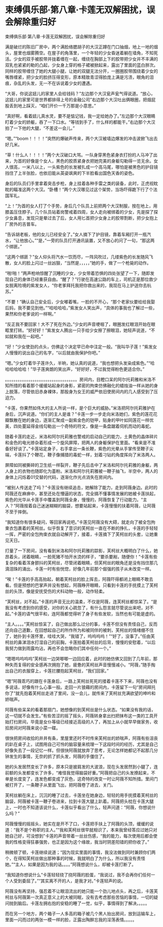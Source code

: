 # 束缚俱乐部·第八章·卡莲无双解困扰，误会解除重归好

束缚俱乐部·第八章·卡莲无双解困扰，误会解除重归好 

满是破烂的陈旧厂房中，两个满脸络腮胡子的大汉正蹲在门口抽烟，地上一地的烟头，屋里也烟雾腾空。在屋子的角落里，一个年轻的少女昏迷着躺在墙角，不知死活。少女的双手被胶带并拢着缠在一起，缠绕在胸部上下的胶带把少女并不丰满的双乳也紧紧的勒的凸起，少女身上穿的格子裙被掀起来，露出了里面的蓝白胖次。同样的胶带缠住了她的大腿小腿，让她的双腿无法分开，一圈圈胶带围绕着少女的嘴唇缠紧，把少女的脸挤压得变形，原本精致青涩得脸庞上满是污渍，眼角的泪痕，杂乱的头发，无一不在诉说着少女的遭遇。

“大哥，你说这妞儿的家里人会给钱码？”左边那个大汉瓮声瓮气得说道。“放心，这妞儿的家里可是世界都排得上号的金融公司”右边那个大汉吐出俩眼圈，把烟屁股丢到地上踩灭，“咱们开价一千万那是小意思。”

“真好啊，看着妞儿真水灵，要不是惦记钱，我一定给她办了。”左边那个大汉眼睛盯着少女的娇躯，吞了一下口水。“等钱到手了，什么样的都能干。”右边那个大汉拍了一下他的大腿，“不差这一会儿。”

“嗯。”“boom！！！！”突然的爆破声传来，两个大汉被墙边爆发的冲击波掀飞出去好几米。

“草！什么人！！！！”两个大汉破口大骂。一队身穿黑色紧身衣打扮的人马冲了出来，为首的好像是个女人，黑色的胶质紧身衣把她完美的身躯勾勒得一览无余。女人很高，一米八以上，一头紫色的长发被扎成一个高马尾，哪怕是被黑色的护目镜挡住了上半张脸，也依旧能从英姿飒爽的下半脸看出国色天香的姿色。

身后的队员们手里拿着突击步枪，身上挂着各种手雷之类的装备，此时，正虎视眈眈的瞄准这两个大汉。“卧槽！”两个大汉哪见过这个架势，当场吓得跪下行了个法国军礼。

“上！”为首的女人打了个手势，身后几个队员上前把两个大汉制服，按在地上，用膝盖压住脖子。几个队员站着岗警戒着四周，女人走向被绑着的少女，先是探了探少女鼻息，发现只是晕过去了后，女人用匕首把少女身上的胶带割断，把少女抱上厂房外的吉普车。

“告诉胡老板，他的女儿已经安全了。”女人摘下了护目镜，靠着车厢打开一瓶汽水，“让他放心。”“是，”一旁的队员打开通讯装置，又不放心的问了一句，“那这两个绑匪。”

“这两个绑匪？”女人仰头将汽水一饮而尽，一阵风吹过，几缕紫色的长发随风飞散，女人的脸上闪过一丝凶狠，“当然是，，，，，”她的手，做了一个枪毙的动作。

“啪!啪！”两声枪响惊醒了沉睡的少女，少女带着恐惧的四处张望了一下，随即发现自己的身体已经重获自由。“醒了？”行驶在高速公路的车上，司机正是那位救少女脱离险境的紫发女人，“你老爹拜托我把你救出来的，我现在马上护送你去杭苏。”

“不要！”确认自己安全后，少女嘟着嘴，一脸的不开心，“那个老家伙要给给我娶后妈，我不要见到他。”“哈哈哈哈，”紫发女人笑出声，“具体的事我也了解过一些，果然和你老爹说的一样啊。”

“反正我不要回家！大不了死在外边。”少女的声音哽咽了，眼圈发红眼泪开始在眼眶里打转。“好好好！”紫发女人腾出一只手给少女擦了擦眼泪，她轻声说道，“不如就和我在一起吧。”

“好！”少女使劲的点头，仿佛这个决定早已命中注定一般。“我叫华子莲！”紫发女人慢慢的说出自己的名字，“以后就由我保护你吧。”

“嗯。”少女盯着华子莲许久，半晌，她认真的说道，“我也想把头发染成紫色。”“哈哈哈哈哈哈！”华子莲爽朗的笑出声，“好好好，不过我觉得粉色更适合你。”

。。。。。。。。。。。。。。。。。。。。。。。。。。。。。。。。。。房间内，目瞪口呆的阿尔托莉雅和米洛不知所措的看着那个缓缓站起身的身影，紧密的拘束仿佛融化的蜡烛油一样从她的身上脱落，尽管依旧赤身裸体，那股身为女王的威严依旧使房间内的几人感受到了压迫力。

“卡莲，你果然如伟大的主人所说一样，是个巨大的威胁。”米洛把阿尔托莉雅护在身后，沉声说道。“你们的主人是谁？”卡莲一步一步走向米洛她们，紫色的莲花花瓣飘散在她的身边，逐渐汇聚成一副紫金色的铠甲，贴身的甲叶如同莲花一样优美，四处蔓延得金线勾勒出一个奇特的符文，像是一条盘踞着伺机而动的毒蛇。

随着卡莲的走近，米洛和阿尔托莉雅也警戒的启动自己的能力，土黄色的晶体碎片和金色的电光掺杂着形成一个旋风屏障，把两人的身躯保护在里面。“看来是不准备好好谈了。”卡莲站定身子，右手拿出一条长鞭，紫色的光晕从手掌传至鞭子尖端，卡莲抖了个鞭花，鞭子像捕猎的毒蛇一样，划着刁钻的角度挥向了米洛两人。

屏障如同被撕碎的卫生纸一样裂开，鞭子先后击中了米洛和阿尔托莉雅的身躯，两人身上的衣物也随即化为齑粉。米洛和阿尔托莉雅被一鞭子抽飞，半空中，两人的身体上闪烁着01交替的代码，逐渐化作光点消失在房间内。

“被别人传送走了吗？”卡莲没有继续追击，她解除了能力，走到阿薇身边。此时的阿薇还在麻痹中，甚至还处在懵逼的状态，完全搞不懂事情发展的她被卡莲扶起，紫色的光华从卡莲手中覆盖到阿薇全身，慢慢的，阿薇恢复了行动能力。“主人？”阿薇按着自己迷迷糊糊的脑袋，想要站起来，卡莲慢慢的扶着阿薇，让阿薇不至于摔倒。

“我知道你有很多疑问，等回家再说吧。”卡莲见阿薇没有大碍，就走向了被全包拘束衣包裹着的芙柯丝。似乎恢复了意识的芙柯丝一直在不断的挣扎，卡莲的手轻轻一挥，严密的全包拘束衣就自动解开了，接着，卡莲摘下了芙柯丝的头套，让她重见天日。

打量了一下房间，没有看到米洛和阿尔托莉雅的踪影，芙柯丝大概明白了什么，她昂着头，闭着眼睛，一脸死猪不怕开水烫的样子，“要杀要剐，随便你！”卡莲有些复杂的看着浑身颤抖的芙柯丝，尽管闭着眼睛，但芙柯丝的眼角还是没有挡住那几滴泪珠的涌出，卡莲一时有些恍惚，好像几年前那个倔强的孩子从未改变一样。

“唉！”卡莲的手高高抬起，朝着芙柯丝的脸上挥去，阿薇吓得都闭上眼睛不敢去看。但是预想的巴掌声并没有想起，阿薇睁开眼睛，只看到卡莲的手抚摸上了芙柯丝的头顶，像是安抚受伤的犬科动物一般，动作轻柔。

“芙柯丝，对不起。”卡莲的声音无比的温柔，不仅是阿薇，连芙柯丝都惊呆了。“是我没有考虑到你的感受，对你的关心疏忽了，有什么怨言就尽管说出来吧，对不起。”卡莲的语气很平和，连阿薇都觉得听了身子有些发软，当然也有可能是虚的。

“主人。。。。”芙柯丝惊呆了，自己做出那么过分的事，卡莲不但没有责怪自己，反而还向自己道歉，在回想起自己的所作所为和被同伴的被刺，芙柯丝的情绪绷不住了，她扑到卡莲怀里，哇哇大哭，“我错了，呜呜呜呜！”“好了，没事了。”任由芙柯丝的鼻涕泪水打湿自己的前胸，卡莲拍着芙柯丝的后背，慢慢的安慰着，“以后我努力做到雨露均沾，再也不会忽略你们其中任何一个。”

“嗯嗯呜呜呜呜”芙柯丝一边哭唧唧一边回应着，此时的她仿佛又回到了几年前，那种失而复得的安全感再次拥抱了她，疲惫的芙柯丝声音慢慢减小。“阿薇，”随手掏出自己的衣服穿上，卡莲拦腰抱起芙柯丝，“我们回家。”

“嗯”阿薇乖巧的跟在卡莲身后，一路上芙柯丝死死的搂着卡莲不下来，阿薇也没有多说话，好像有什么心事一般。走回一片狼藉的房间内，卡莲留下一句“房间拜托你了”就先抱着芙柯丝走进了里间，没一会儿，就传来了芙柯丝充满欲望的呻吟和娇喘声。

阿薇有些呆呆的看着那扇门，她想像的到芙柯丝是什么状态。“如果没有我的话，这一切就不会发生。”有些苦涩的摇了摇头，阿薇转身拿出扫把抹布这一类的工具开始打扫房间，毕竟是女仆等级已经接近高级的人了，再加上从小就早早做家务，收拾房间对阿薇来说小菜一碟。

很快把房间收拾的井井有条，里屋里还时不时传来芙柯丝的娇喘声，阿薇有些沮丧的趴在桌子上，试图用自己可怜的脑容量来梳理一下这段时间的经历，尤其是自己好像失去了一段记忆一样。但很快阿薇就放弃了思考，无论怎样她都记不起那几分钟发生的事情，无奈的抓了抓头发，阿薇的手僵住了。

她的头发居然变长了许多，原本只是披肩发的大波浪，现在头发居然到小腿了，连前额的头发都变长了许多，“难怪我觉得脑袋好重。”阿薇把自己的头发撩起来，不单是长度变了，连发色都变成了灰色，这奇特的改变一时让阿薇不知所措。里间门被打开了，一条鞭子从里面飞出，把阿薇卷了进去，关门。

芙柯丝躺在床上，沉沉的睡了过去，卡莲坐在她身边，轻轻的用手抚摸着芙柯丝的脑袋，阿薇被卡莲一鞭子卷进来，拉到卡莲大腿上趴着。阿薇把头枕在卡莲大腿上，一时也不知道该说什么，卡莲似乎看出了什么，轻声问道：“阿薇，你想说什么吗？”

阿薇慢慢的摇摇头，她实在是开不了口，卡莲把手扶上了阿薇的头顶，缓缓的说道：“我不是个称职的主人。”“我和芙柯丝很早就相识了，本来我曾经答应过她只对她自己好，可没想到”卡莲的声音带着一丝丝伤感，“我的能力，每次使用后都会使我的性格变得狂暴强势，也正是因为这个缘故，我当时阴差阳错的把你收了。”

稍微顿了顿，卡莲继续说道；“因为现实里面的事情，我没法做到同时兼顾你们两个，在得知芙柯丝做出那种事的时候，我就明白了为什么，所以我没有责怪她。”“主人，如果是因为我的话。。。。”阿薇想说什么，却被卡莲打断了。

“我知道你想说什么”卡莲轻轻挠了挠阿薇的脸蛋，“我说过，我不会再你们任何一个人受到委屈了。”“其实离不开的人，是我才对。”卡莲轻声的说。

阿薇没有再坚持，强忍着不让眼泪流出的她只能一个劲儿地点头，再之后，卡莲芙柯丝与阿薇第一次真正意义上的大被同眠，没有去考虑那些苦恼的事情，一切的疑问抛到脑后。卡莲左拥右抱的安稳的睡了一觉，似乎，事情得到了解决。。。。。

而在另一个地方，两个箱子一人多高的箱子被几个黑人抬出房间，放到运输车上，里面一闪而过的两张一模一样的脸，正露出陶醉忘我的淫荡表情。。。。。 

